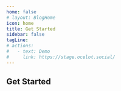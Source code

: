 ```yaml
---
home: false
# layout: BlogHome
icon: home
title: Get Started
sidebar: false
tagLine: 
# actions:
#   - text: Demo
#     link: https://stage.ocelot.social/
---
```

## Get Started
